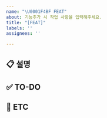 ```yaml
---
name: "\U0001F4BF FEAT"
about: 기능추가 시 작업 사항을 입력해주세요.
title: "[FEAT]"
labels: ''
assignees: ''

---
```


## 📋 설명

## ✅ TO-DO

## 🎵 ETC
